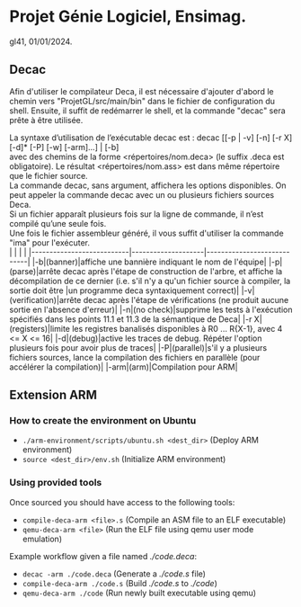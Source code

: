 # Projet Génie Logiciel, Ensimag.
gl41, 01/01/2024.

## Decac
Afin d'utiliser le compilateur Deca, il est nécessaire d'ajouter d'abord le chemin vers "ProjetGL/src/main/bin" dans le fichier de configuration du shell. Ensuite, il suffit de redémarrer le shell, et la commande "decac" sera prête à être utilisée.

La syntaxe d’utilisation de l’exécutable decac est : 
decac [[-p | -v] [-n] [-r X] [-d]* [-P] [-w] [-arm]<fichier deca>...] | [-b]  
avec <fichier deca> des chemins de la forme <répertoires/nom.deca> (le suffix .deca est obligatoire). Le résultat <répertoires/nom.ass> est dans même répertoire que le fichier source.  
La commande decac, sans argument, affichera les options disponibles. On peut appeler la commande decac avec un ou plusieurs fichiers sources Deca.  
Si un fichier apparaît plusieurs fois sur la ligne de commande, il n’est compilé qu’une seule fois.  
Une fois le fichier assembleur généré, il vous suffit d'utiliser la commande "ima" pour l'exécuter.  
|                           |                    |                            |
|---------------------------|--------------------|----------------------------|
|-b|(banner)|affiche une bannière indiquant le nom de l'équipe|
|-p|(parse)|arrête decac après l'étape de construction de l'arbre, et affiche la décompilation de ce dernier (i.e. s'il n'y a qu'un fichier source à compiler, la sortie doit être |un programme deca syntaxiquement correct)|
|-v|(verification)|arrête decac après l'étape de vérifications (ne produit aucune sortie en l'absence d'erreur)|
|-n|(no check)|supprime les tests à l'exécution spécifiés dans les points 11.1 et 11.3 de la sémantique de Deca|
|-r X|(registers)|limite les registres banalisés disponibles à R0 ... R{X-1}, avec 4 <= X <= 16|
|-d|(debug)|active les traces de debug. Répéter l'option plusieurs fois pour avoir plus de traces|
|-P|(parallel)|s'il y a plusieurs fichiers sources, lance la compilation des fichiers en parallèle (pour accélérer la compilation)|
|-arm|(arm)|Compilation pour ARM|

## Extension ARM
### How to create the environment on Ubuntu
- `./arm-environment/scripts/ubuntu.sh <dest_dir>` (Deploy ARM environment)
- `source <dest_dir>/env.sh` (Initialize ARM environment)
### Using provided tools
Once sourced you should have access to the following tools:
- `compile-deca-arm <file>.s` (Compile an ASM file to an ELF executable)
- `qemu-deca-arm <file>` (Run the ELF file using qemu user mode emulation)

Example workflow given a file named *./code.deca*:
- `decac -arm ./code.deca` (Generate a *./code.s* file)
- `compile-deca-arm ./code.s` (Build *./code.s* to *./code*)
- `qemu-deca-arm ./code` (Run newly built executable using qemu)


